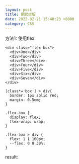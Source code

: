 ```yaml
---
layout: post
title: 網狀排版
date: 2022-02-21 15:40:23 +0800
category: CSS
---
```

方法1: 使用flex
```
<div class="flex-box">
  <div>One</div>
  <div>Two</div>
  <div>Three</div>
  <div>Four</div>
  <div>Five</div>
  <div>Six</div>
  <div>Seven</div>
</div>
```
```
[class*='box'] > div{
  border: 1px solid red;
  margin: 0.5em;
}

.flex-box {
  display: flex;
  flex-wrap: wrap;
}

.flex-box > div {
  flex: 1 1 160px;
  --flex: 0 0 30%;
}
```
result:
<style>
	[class*='box'] > div{
	  border: 1px solid red;
	  margin: 0.5em;
	}

	.flex-box {
	  display: flex;
	  flex-wrap: wrap;
	}

	.flex-box > div {
	  flex: 1 1 160px;
	  --flex: 0 0 30%;
	}
<style>
<div class="flex-box">
  <div>One</div>
  <div>Two</div>
  <div>Three</div>
  <div>Four</div>
  <div>Five</div>
  <div>Six</div>
  <div>Seven</div>
</div>
   
<br>    
   	
方法2: 使用grid
```
<div class="grid-box">
  <div>One</div>
  <div>Two</div>
  <div>Three</div>
  <div>Four</div>
  <div>Five</div>
  <div>Six</div>
  <div>Seven</div>
</div>
```
```
[class*='box'] > div{
  border: 1px solid red;
  margin: 0.5em;
}

.grid-box {
  display: grid;
  grid-template-columns: repeat(auto-fill,minmax(160px, 1fr));
}
```
result:
<div class="grid-box">
  <div>One</div>
  <div>Two</div>
  <div>Three</div>
  <div>Four</div>
  <div>Five</div>
  <div>Six</div>
  <div>Seven</div>
</div>


